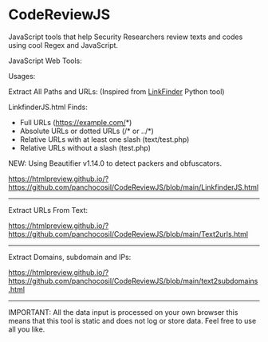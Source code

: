 # CodeReviewJS

JavaScript tools that help Security Researchers review texts and codes using cool Regex and JavaScript.


JavaScript Web Tools:

Usages:

Extract All Paths and URLs: (Inspired from [LinkFinder](https://github.com/GerbenJavado/LinkFinder) Python tool)

LinkfinderJS.html Finds:
- Full URLs (https://example.com/*)
- Absolute URLs or dotted URLs (/\* or ../*)
- Relative URLs with at least one slash (text/test.php)
- Relative URLs without a slash (test.php)

NEW: Using Beautifier v1.14.0 to detect packers and obfuscators.

https://htmlpreview.github.io/?https://github.com/panchocosil/CodeReviewJS/blob/main/LinkfinderJS.html

---

Extract URLs From Text:

https://htmlpreview.github.io/?https://github.com/panchocosil/CodeReviewJS/blob/main/Text2urls.html

---

Extract Domains, subdomain and IPs:

https://htmlpreview.github.io/?https://github.com/panchocosil/CodeReviewJS/blob/main/text2subdomains.html

---

IMPORTANT: All the data input is processed on your own browser this means that this tool is static and does not log or store data. Feel free to use all you like.
